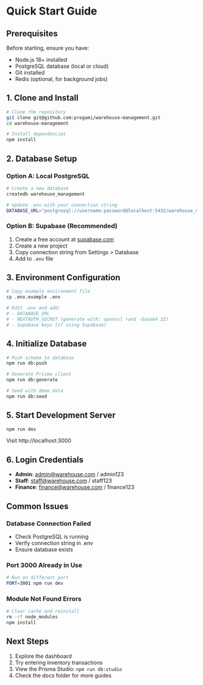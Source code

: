 # Quick Start Guide

## Prerequisites

Before starting, ensure you have:
- Node.js 18+ installed
- PostgreSQL database (local or cloud)
- Git installed
- Redis (optional, for background jobs)

## 1. Clone and Install

```bash
# Clone the repository
git clone git@github.com:progami/warehouse-management.git
cd warehouse-management

# Install dependencies
npm install
```

## 2. Database Setup

### Option A: Local PostgreSQL
```bash
# Create a new database
createdb warehouse_management

# Update .env with your connection string
DATABASE_URL="postgresql://username:password@localhost:5432/warehouse_management"
```

### Option B: Supabase (Recommended)
1. Create a free account at [supabase.com](https://supabase.com)
2. Create a new project
3. Copy connection string from Settings > Database
4. Add to `.env` file

## 3. Environment Configuration

```bash
# Copy example environment file
cp .env.example .env

# Edit .env and add:
# - DATABASE_URL
# - NEXTAUTH_SECRET (generate with: openssl rand -base64 32)
# - Supabase keys (if using Supabase)
```

## 4. Initialize Database

```bash
# Push schema to database
npm run db:push

# Generate Prisma client
npm run db:generate

# Seed with demo data
npm run db:seed
```

## 5. Start Development Server

```bash
npm run dev
```

Visit http://localhost:3000

## 6. Login Credentials

- **Admin**: admin@warehouse.com / admin123
- **Staff**: staff@warehouse.com / staff123
- **Finance**: finance@warehouse.com / finance123

## Common Issues

### Database Connection Failed
- Check PostgreSQL is running
- Verify connection string in .env
- Ensure database exists

### Port 3000 Already in Use
```bash
# Run on different port
PORT=3001 npm run dev
```

### Module Not Found Errors
```bash
# Clear cache and reinstall
rm -rf node_modules
npm install
```

## Next Steps

1. Explore the dashboard
2. Try entering inventory transactions
3. View the Prisma Studio: `npm run db:studio`
4. Check the docs folder for more guides
